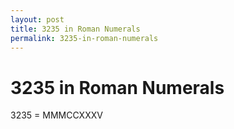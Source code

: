 ```yaml
---
layout: post
title: 3235 in Roman Numerals
permalink: 3235-in-roman-numerals
---
```


# 3235 in Roman Numerals

3235 = MMMCCXXXV
